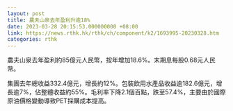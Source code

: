 ```yaml
---
layout: post
title: 農夫山泉去年盈利升逾18%
date: 2023-03-28 20:15:53.000000000 +08:00
link: https://news.rthk.hk/rthk/ch/component/k2/1693995-20230328.htm
categories: rthk
---
```


農夫山泉去年盈利約85億元人民幣，按年增加18.6%。末期息每股0.68元人民幣。

集團去年總收益332.4億元，增長約12%。包裝飲用水產品收益逾182.6億元，增長逾7%，佔整體收益約55%。毛利率下降2.1個百點，跌至57.4%，主要由於國際原油價格變動導致PET採購成本提高。
